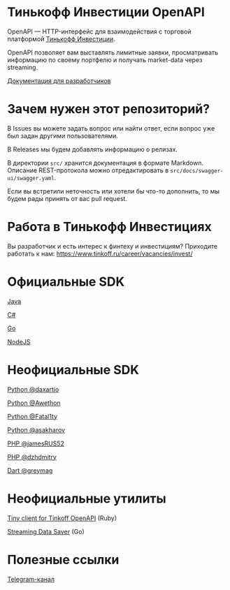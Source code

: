 # Тинькофф Инвестиции OpenAPI

OpenAPI — HTTP-интерфейс для взаимодействия с торговой платформой [Тинькофф Инвестиции](https://www.tinkoff.ru/invest/).

OpenAPI позволяет вам выставлять лимитные заявки, просматривать информацию по своему портфелю и получать market-data через streaming.

[Документация для разработчиков](https://tinkoffcreditsystems.github.io/invest-openapi/)

# Зачем нужен этот репозиторий?

В Issues вы можете задать вопрос или найти ответ, если вопрос уже был задан другими пользователями.

В Releases мы будем добавлять информацию о релизах.

В директории `src/` хранится документация в формате Markdown. Описание REST-протокола можно отредактировать в `src/docs/swagger-ui/swagger.yaml`.

Если вы встретили неточность или хотели бы что-то дополнить, то мы будем рады принять от вас pull request.

# Работа в Тинькофф Инвестициях
 
Вы разработчик и есть интерес к финтеху и инвестициям?
Приходите работать к нам: https://www.tinkoff.ru/career/vacancies/invest/

# Официальные SDK

[Java](https://github.com/TinkoffCreditSystems/invest-openapi-java-sdk)

[C#](https://github.com/TinkoffCreditSystems/invest-openapi-csharp-sdk)

[Go](https://github.com/TinkoffCreditSystems/invest-openapi-go-sdk)

[NodeJS](https://github.com/TinkoffCreditSystems/invest-openapi-js-sdk)

# Неофициальные SDK

[Python @daxartio](https://github.com/daxartio/tinvest)

[Python @Awethon](https://github.com/Awethon/open-api-python-client)

[Python @Fatal1ty](https://github.com/Fatal1ty/tinkoff-api)

[Python @asakharov](https://github.com/asakharov/tinkoff_invest)

[PHP @jamesRUS52](https://github.com/jamesRUS52/tinkoff-invest)

[PHP @dzhdmitry](https://github.com/dzhdmitry/tinkoff-invest-api)

[Dart @greymag](https://github.com/greymag/tinkoff-invest-openapi-dart-sdk)

# Неофициальные утилиты

[Tiny client for Tinkoff OpenAPI](https://github.com/foxweb/tinkyclient) (Ruby)

[Streaming Data Saver](https://github.com/a0s/tinkoff-invest-dumper) (Go)

# Полезные ссылки

[Telegram-канал](https://t.me/tinkoffinvestopenapi)
